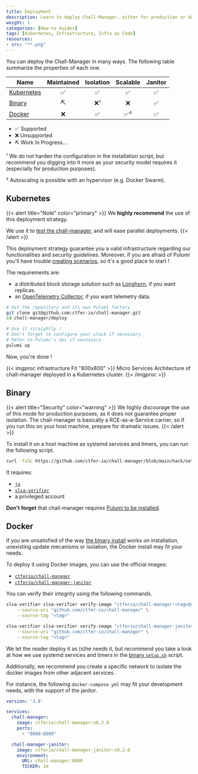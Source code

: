 ```yaml
---
title: Deployment
description: Learn to deploy Chall-Manager, either for production or development purposes.
weight: 1
categories: [How-to Guides]
tags: [Kubernetes, Infrastructure, Infra as Code]
resources:
- src: "**.png"
---
```


You can deploy the Chall-Manager in many ways.
The following table summarize the properties of each one.

| Name | Maintained | Isolation | Scalable | Janitor |
|---|:---:|:---:|:---:|:---:|
| [Kubernetes](#kubernetes) | ✅ | ✅ | ✅ | ✅ |
| [Binary](#binary) | ⛏️ | ❌¹ | ❌ | ✅ |
| [Docker](#docker) | ❌ | ✅ | ✅² | ✅ |

- ✅ Supported
- ❌ Unsupported
- ⛏️ Work In Progress...

¹ We do not harden the configuration in the installation script, but recommend you digging into it more as your security model requires it (especially for production purposes).

² Autoscaling is possible with an hypervisor (e.g. Docker Swarm).

## Kubernetes

{{< alert title="Note" color="primary" >}}
We **highly recommend** the use of this deployment strategy.

We use it to [test the chall-manager](/docs/chall-manager/design/testing), and will ease parallel deployments.
{{< /alert >}}

This deployment strategy guarantee you a valid infrastructure regarding our functionalities and security guidelines.
Moreover, if you are afraid of Pulumi you'll have trouble [creating scenarios](/docs/chall-manager/challmaker-guides/create-scenario), so it's a good place to start !

The requirements are:
- a distributed block storage solution such as [Longhorn](https://longhorn.io), if you want replicas.
- an [OpenTelemetry Collector](https://opentelemetry.io/docs/collector/), if you want telemetry data.

```bash
# Get the repository and its own Pulumi factory
git clone git@github.com:ctfer-io/chall-manager.git
cd chall-manager/deploy

# Use it straightly !
# Don't forget to configure your stack if necessary.
# Refer to Pulumi's doc if necessary.
pulumi up
```

Now, you're done !

{{< imgproc infrastructure Fit "800x800" >}}
Micro Services Architecture of chall-manager deployed in a Kubernetes cluster.
{{< /imgproc >}}

## Binary

{{< alert title="Security" color="warning" >}}
We highly discourage the use of this mode for production purposes, as it does not guarantee proper isolation.
The chall-manager is basically a RCE-as-a-Service carrier, so if you run this on your host machine, prepare for dramatic issues.
{{< /alert >}}

To install it on a host machine as systemd services and timers, you can run the following script.

```bash
curl -fsSL https://github.com/ctfer-io/chall-manager/blob/main/hack/setup.sh |  sh
```

It requires:
- [`jq`](https://github.com/jqlang/jq)
- [`slsa-verifier`](https://github.com/slsa-framework/slsa-verifier)
- a privileged account

**Don't forget** that chall-manager requires [Pulumi to be installed](https://www.pulumi.com/docs/iac/download-install/).

## Docker

If you are unsatisfied of the way [the binary install](#binary) works on installation, unexisting update mecanisms or isolation, the Docker install may fit your needs.

To deploy it using Docker images, you can use the official images:
- [`ctferio/chall-manager`](https://hub.docker.com/repository/docker/ctferio/chall-manager/general)
- [`ctferio/chall-manager-janitor`](https://hub.docker.com/repository/docker/ctferio/chall-manager-janitor/general)

You can verify their integrity using the following commands.

```bash
slsa-verifier slsa-verifier verify-image "ctferio/chall-manager:<tag>@sha256:<digest>" \
    --source-uri "github.com/ctfer-io/chall-manager" \
    --source-tag "<tag>"

slsa-verifier slsa-verifier verify-image "ctferio/chall-manager-janitor:<tag>@sha256:<digest>" \
    --source-uri "github.com/ctfer-io/chall-manager" \
    --source-tag "<tag>"
```

We let the reader deploy it as (s)he needs it, but recommend you take a look at how we use systemd services and timers in the [binary `setup.sh`](https://github.com/ctfer-io/chall-manager/blob/main/hack/setup.sh) script.

Additionally, we recommend you create a specific network to isolate the docker images from other adjacent services.

For instance, the following `docker-compose.yml` may fit your development needs, with the support of the janitor.

```yaml
version: '3.8'

services:
  chall-manager:
    image: ctferio/chall-manager:v0.2.0
    ports:
      - "8080:8080"

  chall-manager-janitor:
    image: ctferio/chall-manager-janitor:v0.2.0
    environment:
      URL: chall-manager:8080
      TICKER: 1m
```
